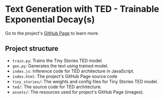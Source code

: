 # Text Generation with TED - Trainable Exponential Decay(s)

Go to the project's [GitHub Page](https://blpj.github.io/ted/) to learn more.

## Project structure

- `train.py`: Trains the Tiny Stories TED model.
- `gen.py`: Generates the text using trained model.
- `index.js`: Inference code for TED architecture in JavaScript.
- `index.html`: The project's GitHub Page source code
- `tiny_stories/`: The weights and config files for Tiny Stories TED model.
- `ted/`: The source code for TED architecture.
- `assets/`: The resources used for project's GitHub Page (images).
